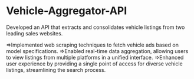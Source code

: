 # Vehicle-Aggregator-API
Developed an API that extracts and consolidates vehicle listings from two leading sales websites.

=>Implemented web scraping techniques to fetch vehicle ads based on model specifications.
=>Enabled real-time data aggregation, allowing users to view listings from multiple platforms in a unified interface.
=>Enhanced user experience by providing a single point of access for diverse vehicle listings, streamlining the search process.

